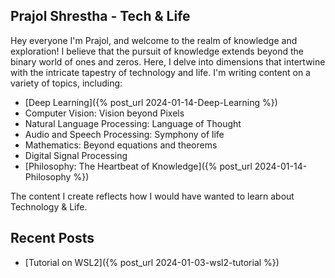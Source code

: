## Prajol Shrestha - Tech & Life

Hey everyone I'm Prajol, and welcome to the realm of knowledge and exploration! I believe that the pursuit of knowledge extends beyond the binary world of ones and zeros. Here, I delve into dimensions that intertwine with the intricate tapestry of technology and life. I'm writing content on a variety of topics, including:

- [Deep Learning]({% post_url 2024-01-14-Deep-Learning %})
- Computer Vision: Vision beyond Pixels
- Natural Language Processing: Language of Thought
- Audio and Speech Processing: Symphony of life
- Mathematics: Beyond equations and theorems
- Digital Signal Processing
- [Philosophy: The Heartbeat of Knowledge]({% post_url 2024-01-14-Philosophy %})


The content I create reflects how I would have wanted to learn about Technology & Life.


## Recent Posts

- [Tutorial on WSL2]({% post_url 2024-01-03-wsl2-tutorial %})

